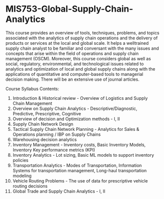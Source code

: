 # MIS753-Global-Supply-Chain-Analytics

This course provides an overview of tools, techniques, problems, and topics associated with the analytics of supply chain operations and the delivery of products or services at the local and global scale. It helps a welltrained supply chain analyst to be familiar and conversant with the many issues and concepts that arise within the field of operations and supply chain management (OSCM). Moreover, this course considers global as well as social, regulatory, environmental, and technological issues related to analytics and optimization of local and global supply chains along with the applications of quantitative and computer-based tools to managerial decision making. There will be an extensive use of journal articles.

Course Syllabus Contents:
1. Introduction & Historical review - Overview of Logistics and Supply Chain Management
2. Overview on Supply Chain Analytics - Descriptive/Diagnostic, Predictive, Prescriptive, Cognitive
3. Overview of decision and Optimization methods - I, II
4. Supply Chain Network Design
5. Tactical Supply Chain Network Planning - Analytics for Sales & Operations planning / IBP on Supply Chains
6. Warehousing decision analytics
7. Inventory Management - Inventory costs, Basic Inventory Models, Inventory Key performance metrics (KPI)
8. Inventory Analytics - Lot sizing, Basic ML models to support inventory policies
9. Transportation Analytics - Modes of Transportation, Information Systems for transportation management, Long-haul transportation modeling
10. Vehicle Routing Problems - The use of data for prescriptive vehicle routing decisions
11. Global Trade and Supply Chain Analytics - I, II
